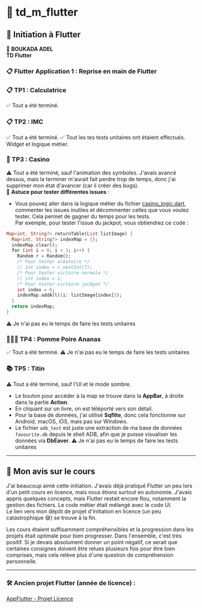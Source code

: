 
# 📱 td_m_flutter

## 🚀 Initiation à Flutter

👤 **BOUKADA ADEL**  
**TD Flutter**

### 📋 Flutter Application 1 : Reprise en main de Flutter

### 📋 TP1 : Calculatrice  
✅ Tout a été terminé.

### 📋 TP2 : IMC  
✅ Tout a été terminé.
✅ Tout les tes tests unitaires ont étaient effectués. Widget et logique métier.

### 🎰 TP3 : Casino  
⚠️ Tout a été terminé, sauf l'animation des symboles. J'avais avancé dessus, mais la terminer m'aurait fait perdre trop de temps, donc j'ai supprimer mon état d'avancer (car il créer des bugs).  
🔧 **Astuce pour tester différentes issues** :  
- Vous pouvez aller dans la logique métier du fichier [casino_logic.dart](https://github.com/Leknif571/td_m_flutter/blob/main/tp3/lib/logic_metier/casino_logic.dart), commenter les issues inutiles et décommenter celles que vous voulez tester. Cela permet de gagner du temps pour les tests.  
Par exemple, pour tester l'issue du jackpot, vous obtiendrez ce code :

```dart
Map<int, String?> returnTable(List listImage) {
  Map<int, String?> indexMap = {};
  indexMap.clear();
  for (int i = 0; i < 3; i++) {
    Random r = Random();
    /* Pour tester aléatoire */
    // int index = r.nextInt(7);
    /* Pour tester victoire normale */
    // int index = 1;
    /* Pour tester victoire jackpot */
    int index = 6;
    indexMap.addAll({i: listImage[index]});
  }
  return indexMap;
}
```
⚠️ Je n'ai pas eu le temps de faire les tests unitaires

### 🍎🍐🍍 TP4 : Pomme Poire Ananas  
✅ Tout a été terminé.
⚠️ Je n'ai pas eu le temps de faire les tests unitaires

### 📚 TP5 : Titin  
⚠️ Tout a été terminé, sauf l'UI et le mode sombre.  
- Le bouton pour accéder à la map se trouve dans la **AppBar**, à droite dans la partie **Action**.  
- En cliquant sur un livre, on est téléporté vers son détail.  
- Pour la base de données, j'ai utilisé **Sqflite**, donc cela fonctionne sur Android, macOS, iOS, mais pas sur Windows.  
- Le fichier `adb_test` est juste une extraction de ma base de données `favourite.db` depuis le shell ADB, afin que je puisse visualiser les données via **DbEaver**.
⚠️ Je n'ai pas eu le temps de faire les tests unitaires

---

## 📝 Mon avis sur le cours

J'ai beaucoup aimé cette initiation. J'avais déjà pratiqué Flutter un peu lors d'un petit cours en licence, mais nous étions surtout en autonomie. J'avais appris quelques concepts, mais Flutter restait encore flou, notamment la gestion des fichiers. Le code métier était mélangé avec le code UI.  
Le lien vers mon dépôt de projet d'initiation en licence (un peu catastrophique 😅) se trouve à la fin.

Les cours étaient suffisamment compréhensibles et la progression dans les projets était optimale pour bien progresser. Dans l'ensemble, c'est très positif. Si je devais absolument donner un point négatif, ce serait que certaines consignes doivent être relues plusieurs fois pour être bien comprises, mais cela relève plus d'une question de compréhension personnelle.

---

### 🛠️ Ancien projet Flutter (année de licence) :  
[AppFlutter - Projet Licence](https://github.com/Leknif571/AppFlutter)
